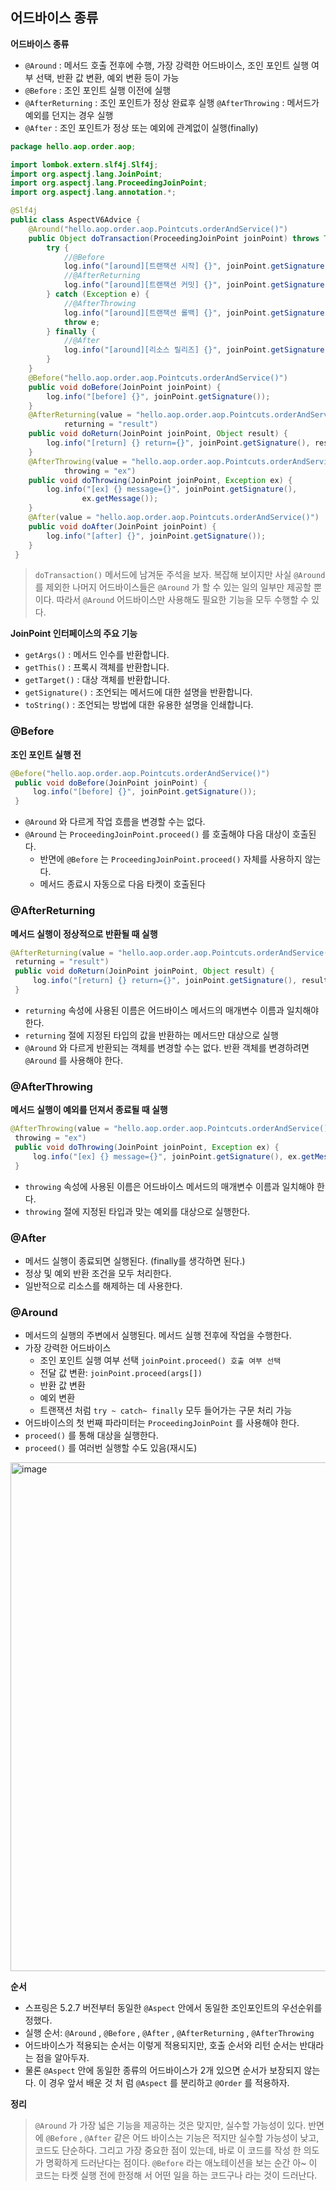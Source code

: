 ## 어드바이스 종류

**어드바이스 종류**
- `@Around` : 메서드 호출 전후에 수행, 가장 강력한 어드바이스, 조인 포인트 실행 여부 선택, 반환 값 변환, 예외 변환 등이 가능
- `@Before` : 조인 포인트 실행 이전에 실행
- `@AfterReturning` : 조인 포인트가 정상 완료후 실행 `@AfterThrowing` : 메서드가 예외를 던지는 경우 실행
- `@After` : 조인 포인트가 정상 또는 예외에 관계없이 실행(finally)
```java
package hello.aop.order.aop;

import lombok.extern.slf4j.Slf4j;
import org.aspectj.lang.JoinPoint;
import org.aspectj.lang.ProceedingJoinPoint;
import org.aspectj.lang.annotation.*;

@Slf4j
public class AspectV6Advice {
    @Around("hello.aop.order.aop.Pointcuts.orderAndService()")
    public Object doTransaction(ProceedingJoinPoint joinPoint) throws Throwable{
        try {
            //@Before
            log.info("[around][트랜잭션 시작] {}", joinPoint.getSignature()); Object result = joinPoint.proceed();
            //@AfterReturning
            log.info("[around][트랜잭션 커밋] {}", joinPoint.getSignature()); return result;
        } catch (Exception e) {
            //@AfterThrowing
            log.info("[around][트랜잭션 롤백] {}", joinPoint.getSignature());
            throw e;
        } finally {
            //@After
            log.info("[around][리소스 릴리즈] {}", joinPoint.getSignature());
        }
    }
    @Before("hello.aop.order.aop.Pointcuts.orderAndService()")
    public void doBefore(JoinPoint joinPoint) {
        log.info("[before] {}", joinPoint.getSignature());
    }
    @AfterReturning(value = "hello.aop.order.aop.Pointcuts.orderAndService()",
            returning = "result")
    public void doReturn(JoinPoint joinPoint, Object result) {
        log.info("[return] {} return={}", joinPoint.getSignature(), result);
    }
    @AfterThrowing(value = "hello.aop.order.aop.Pointcuts.orderAndService()",
            throwing = "ex")
    public void doThrowing(JoinPoint joinPoint, Exception ex) {
        log.info("[ex] {} message={}", joinPoint.getSignature(),
                ex.getMessage());
    }
    @After(value = "hello.aop.order.aop.Pointcuts.orderAndService()")
    public void doAfter(JoinPoint joinPoint) {
        log.info("[after] {}", joinPoint.getSignature());
    }
 }
```
>`doTransaction()` 메서드에 남겨둔 주석을 보자.
복잡해 보이지만 사실 `@Around` 를 제외한 나머지 어드바이스들은 `@Around` 가 할 수 있는 일의 일부만 제공할 뿐이다. 
따라서 `@Around` 어드바이스만 사용해도 필요한 기능을 모두 수행할 수 있다.


**JoinPoint 인터페이스의 주요 기능**
- `getArgs()` : 메서드 인수를 반환합니다.
- `getThis()` : 프록시 객체를 반환합니다.
- `getTarget()` : 대상 객체를 반환합니다.
- `getSignature()` : 조언되는 메서드에 대한 설명을 반환합니다.
- `toString()` : 조언되는 방법에 대한 유용한 설명을 인쇄합니다.

### @Before
**조인 포인트 실행 전**
```java
@Before("hello.aop.order.aop.Pointcuts.orderAndService()")
 public void doBefore(JoinPoint joinPoint) {
     log.info("[before] {}", joinPoint.getSignature());
 }
```
- `@Around` 와 다르게 작업 흐름을 변경할 수는 없다.
- `@Around` 는 `ProceedingJoinPoint.proceed()` 를 호출해야 다음 대상이 호출된다.
  - 반면에 `@Before` 는 `ProceedingJoinPoint.proceed()` 자체를 사용하지 않는다.
  - 메서드 종료시 자동으로 다음 타켓이 호출된다
### @AfterReturning
**메서드 실행이 정상적으로 반환될 때 실행**
```java
@AfterReturning(value = "hello.aop.order.aop.Pointcuts.orderAndService()",
 returning = "result")
 public void doReturn(JoinPoint joinPoint, Object result) {
     log.info("[return] {} return={}", joinPoint.getSignature(), result);
 }
```
- `returning` 속성에 사용된 이름은 어드바이스 메서드의 매개변수 이름과 일치해야 한다.
- `returning` 절에 지정된 타입의 값을 반환하는 메서드만 대상으로 실행
- `@Around` 와 다르게 반환되는 객체를 변경할 수는 없다. 반환 객체를 변경하려면 `@Around` 를 사용해야 한다.

### @AfterThrowing
**메서드 실행이 예외를 던져서 종료될 때 실행**
```java
@AfterThrowing(value = "hello.aop.order.aop.Pointcuts.orderAndService()",
 throwing = "ex")
 public void doThrowing(JoinPoint joinPoint, Exception ex) {
     log.info("[ex] {} message={}", joinPoint.getSignature(), ex.getMessage());
 }
```
- `throwing` 속성에 사용된 이름은 어드바이스 메서드의 매개변수 이름과 일치해야 한다.
- `throwing` 절에 지정된 타입과 맞는 예외를 대상으로 실행한다. 

### @After
- 메서드 실행이 종료되면 실행된다. (finally를 생각하면 된다.)
- 정상 및 예외 반환 조건을 모두 처리한다.
- 일반적으로 리소스를 해제하는 데 사용한다.
  
### @Around
- 메서드의 실행의 주변에서 실행된다. 메서드 실행 전후에 작업을 수행한다.
- 가장 강력한 어드바이스
  - 조인 포인트 실행 여부 선택 `joinPoint.proceed() 호출 여부 선택`
  - 전달 값 변환: `joinPoint.proceed(args[])`
  - 반환 값 변환
  - 예외 변환
  - 트랜잭션 처럼 `try ~ catch~ finally` 모두 들어가는 구문 처리 가능
- 어드바이스의 첫 번째 파라미터는 `ProceedingJoinPoint` 를 사용해야 한다.
- `proceed()` 를 통해 대상을 실행한다.
- `proceed()` 를 여러번 실행할 수도 있음(재시도)

<img width="814" alt="image" src="https://github.com/user-attachments/assets/b553e496-8255-46fd-a8f9-3d285730560a">

**순서**
- 스프링은 5.2.7 버전부터 동일한 `@Aspect` 안에서 동일한 조인포인트의 우선순위를 정했다.
- 실행 순서: `@Around` , `@Before` , `@After` , `@AfterReturning` , `@AfterThrowing`
- 어드바이스가 적용되는 순서는 이렇게 적용되지만, 호출 순서와 리턴 순서는 반대라는 점을 알아두자.
- 물론 `@Aspect` 안에 동일한 종류의 어드바이스가 2개 있으면 순서가 보장되지 않는다. 이 경우 앞서 배운 것 처 럼 `@Aspect` 를 분리하고 `@Order` 를 적용하자.

**정리**
>`@Around` 가 가장 넓은 기능을 제공하는 것은 맞지만, 실수할 가능성이 있다. 반면에 `@Before` , `@After` 같은 어드 바이스는 기능은 적지만 실수할 가능성이 낮고, 코드도 단순하다.
 그리고 가장 중요한 점이 있는데, 바로 이 코드를 작성 한 의도가 명확하게 드러난다는 점이다. 
`@Before` 라는 애노테이션을 보는 순간 아~ 이 코드는 타켓 실행 전에 한정해 서 어떤 일을 하는 코드구나 라는 것이 드러난다.
